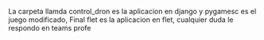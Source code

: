 La carpeta llamda control_dron es la aplicacion en django y pygamesc es el juego modificado, Final flet es la aplicacion en flet, cualquier duda le respondo en teams profe
